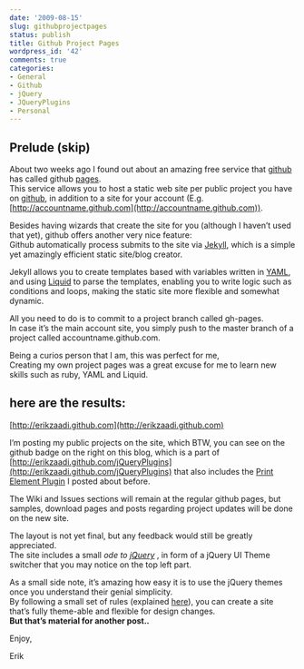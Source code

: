 ```yaml
---
date: '2009-08-15'
slug: githubprojectpages
status: publish
title: Github Project Pages
wordpress_id: '42'
comments: true
categories:
- General
- Github
- jQuery
- JQueryPlugins
- Personal
---
```


## Prelude (skip)

 

About two weeks ago I found out about an amazing free service that [github](http://github.com) has called github [pages](http://pages.github.com/).       
This service allows you to host a static web site per public project you have on [github](http://github.com), in addition to a site for your account (E.g. [http://accountname.github.com](http://accountname.github.com)).

 

Besides having wizards that create the site for you (although I haven’t used that yet), github offers another very nice feature:      
Github automatically process submits to the site via [Jekyll](http://github.com/mojombo/jekyll/tree/master), which is a simple yet amazingly efficient static site/blog creator. 

 

Jekyll allows you to create templates based with variables written in [YAML](http://www.yaml.org/), and using [Liquid](http://www.liquidmarkup.org/) to parse the templates, enabling you to write logic such as conditions and loops, making the static site more flexible and somewhat dynamic.

 

All you need to do is to commit to a project branch called gh-pages.     
In case it’s the main account site, you simply push to the master branch of a project called accountname.github.com.

 

Being a curios person that I am, this was perfect for me,      
Creating my own project pages was a great excuse for me to learn new skills such as ruby, YAML and Liquid.

 

## here are the results:

 

[http://erikzaadi.github.com](http://erikzaadi.github.com)

 

I’m posting my public projects on the site, which BTW, you can see on the github badge on the right on this blog, which is a part of [http://erikzaadi.github.com/jQueryPlugins](http://erikzaadi.github.com/jQueryPlugins) that also includes the [Print Element Plugin](http://erikzaadi.blogspot.com/2009/07/jquery-print-element-plugin.html) I posted about before.

 

The Wiki and Issues sections will remain at the regular github pages, but samples, download pages and posts regarding project updates will be done on the new site.

 

The layout is not yet final, but any feedback would still be greatly appreciated.      
The site includes a small _ode to_ [_jQuery_](http://jquery.com) , in form of a jQuery UI Theme switcher that you may notice on the top left part.

 

As a small side note, it’s amazing how easy it is to use the jQuery themes once you understand their genial simplicity.      
By following a small set of rules (explained [here](http://jqueryui.com/docs/Theming/API)), you can create a site that’s fully theme-able and flexible for design changes.       
**But that’s material for another post..**

Enjoy,

Erik
